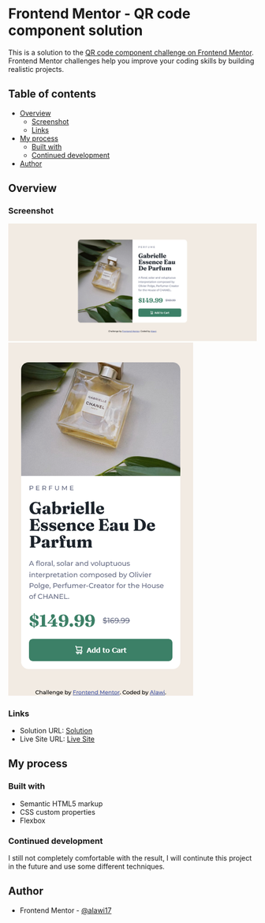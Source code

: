 # Frontend Mentor - QR code component solution

This is a solution to the [QR code component challenge on Frontend Mentor](https://www.frontendmentor.io/challenges/qr-code-component-iux_sIO_H). Frontend Mentor challenges help you improve your coding skills by building realistic projects.

## Table of contents

- [Overview](#overview)
  - [Screenshot](#screenshot)
  - [Links](#links)
- [My process](#my-process)
  - [Built with](#built-with)
  - [Continued development](#continued-development)
- [Author](#author)

## Overview

### Screenshot

![](./images/desktop-screenshot.png)
![](./images/mobile-screenshot.png)

### Links

- Solution URL: [Solution]()
- Live Site URL: [Live Site](https://alw-product-preview-card-component.netlify.app/)

## My process

### Built with

- Semantic HTML5 markup
- CSS custom properties
- Flexbox

### Continued development

I still not completely comfortable with the result, I will continute this project in the future and use some different techniques.

## Author

- Frontend Mentor - [@alawi17](https://www.frontendmentor.io/profile/alawi17)
